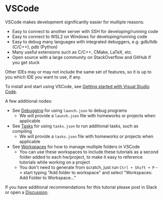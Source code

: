 # VSCode

VSCode makes development significantly easier for multiple reasons. 
- Easy to connect to another server with SSH for developing/running code
- Easy to connect to WSL2 on Windows for developing/running code
- Easy to debug many languages with integrated debuggers, e.g. gdb/lldb (C/C++), pdb (Python)
- Many useful extensions such as C/C++, CMake, LaTeX, etc. 
- Open source with a large community on StackOverflow and GitHub if you get stuck

Other IDEs may or may not include the same set of features, so it is up to you which IDE you want to use, if any. 

To install and start using VSCode, see [Getting started with Visual Studio Code](https://code.visualstudio.com/docs/introvideos/basics).

A few additional nodes:
- See [Debugging](https://code.visualstudio.com/docs/editor/debugging) for using `launch.json` to debug programs 
  - We will provide a `launch.json` file with homeworks or projects when applicable
- See [Tasks](https://code.visualstudio.com/docs/editor/tasks) for using `tasks.json` to run additional tasks, such as compiling
  - We will provide a `tasks.json` file with homeworks or projects when applicable
- See [Workspaces](https://code.visualstudio.com/docs/editor/workspaces) for how to manage multiple folders in VSCode
  - You can use these workspaces to include these tutorials as a second folder added to each hw/project, to make it easy to reference tutorials while working on a project
  - You don't need to generate from scratch, just run `Ctrl + Shift + P` -> start typing "Add folder to workspace" and select "Workspaces: Add Folder to Workspace..."

If you have additional recommendations for this tutorial please post in Slack or open a [Discussion](https://github.com/eec289q-f23/tutorials/discussions).